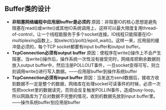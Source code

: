 ## Buffer类的设计

* **非阻塞网络编程中应用层buffer是必须的**
  原因：非阻塞IO的核心思想是避免阻塞在read()或write()或其他IO系统调用上，这样可以最大限度复用thread-of-control，让一个线程能服务于多个socket连接。IO线程只能阻塞在IO-multiplexing函数上，如select()/poll()/epoll_wait()。这样一来，应用层的缓冲是必须的，每个TCP socket都要有input buffer和output buffer。
* **TcpConnection必须有output buffer**
  原因：使程序在write()操作上不会产生阻塞，当write()操作后，操作系统一次性没有接受完时，网络库把剩余数据则放入output buffer中，然后注册POLLOUT事件，一旦socket变得可写，则立刻调用write()进行写入数据。——应用层buffer到操作系统buffer
* **TcpConnection必须有input buffer**
  原因：当发送方send数据后，接收方收到数据不一定是整个的数据，网络库在处理socket可读事件的时候，必须一次性把socket里的数据读完，否则会反复触发POLLIN事件，造成busy-loop。所以网路库为了应对数据不完整的情况，收到的数据先放到input buffer里。——操作系统buffer到应用层buffer
